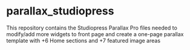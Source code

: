 parallax_studiopress
====================
This repository contains the Studiopress Parallax Pro files needed to modify/add more widgets to front page and create a one-page parallax template with +6 Home sections and +7 featured image areas
